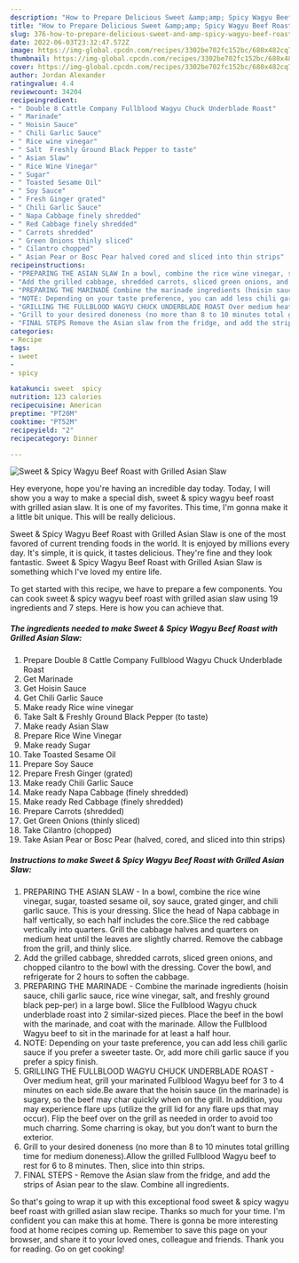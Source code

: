 ```yaml
---
description: "How to Prepare Delicious Sweet &amp;amp; Spicy Wagyu Beef Roast with Grilled Asian Slaw"
title: "How to Prepare Delicious Sweet &amp;amp; Spicy Wagyu Beef Roast with Grilled Asian Slaw"
slug: 376-how-to-prepare-delicious-sweet-and-amp-spicy-wagyu-beef-roast-with-grilled-asian-slaw
date: 2022-06-03T23:32:47.572Z
image: https://img-global.cpcdn.com/recipes/3302be702fc152bc/680x482cq70/sweet-spicy-wagyu-beef-roast-with-grilled-asian-slaw-recipe-main-photo.jpg
thumbnail: https://img-global.cpcdn.com/recipes/3302be702fc152bc/680x482cq70/sweet-spicy-wagyu-beef-roast-with-grilled-asian-slaw-recipe-main-photo.jpg
cover: https://img-global.cpcdn.com/recipes/3302be702fc152bc/680x482cq70/sweet-spicy-wagyu-beef-roast-with-grilled-asian-slaw-recipe-main-photo.jpg
author: Jordan Alexander
ratingvalue: 4.4
reviewcount: 34204
recipeingredient:
- " Double 8 Cattle Company Fullblood Wagyu Chuck Underblade Roast"
- " Marinade"
- " Hoisin Sauce"
- " Chili Garlic Sauce"
- " Rice wine vinegar"
- " Salt  Freshly Ground Black Pepper to taste"
- " Asian Slaw"
- " Rice Wine Vinegar"
- " Sugar"
- " Toasted Sesame Oil"
- " Soy Sauce"
- " Fresh Ginger grated"
- " Chili Garlic Sauce"
- " Napa Cabbage finely shredded"
- " Red Cabbage finely shredded"
- " Carrots shredded"
- " Green Onions thinly sliced"
- " Cilantro chopped"
- " Asian Pear or Bosc Pear halved cored and sliced into thin strips"
recipeinstructions:
- "PREPARING THE ASIAN SLAW In a bowl, combine the rice wine vinegar, sugar, toasted sesame oil, soy sauce, grated ginger, and chili garlic sauce. This is your dressing. Slice the head of Napa cabbage in half vertically, so each half includes the core.Slice the red cabbage vertically into quarters. Grill the cabbage halves and quarters on medium heat until the leaves are slightly charred. Remove the cabbage from the grill, and thinly slice."
- "Add the grilled cabbage, shredded carrots, sliced green onions, and chopped cilantro to the bowl with the dressing. Cover the bowl, and refrigerate for 2 hours to soften the cabbage."
- "PREPARING THE MARINADE Combine the marinade ingredients (hoisin sauce, chili garlic sauce, rice wine vinegar, salt, and freshly ground black pep-per) in a large bowl. Slice the Fullblood Wagyu chuck underblade roast into 2 similar-sized pieces. Place the beef in the bowl with the marinade, and coat with the marinade. Allow the Fullblood Wagyu beef to sit in the marinade for at least a half hour."
- "NOTE: Depending on your taste preference, you can add less chili garlic sauce if you prefer a sweeter taste. Or, add more chili garlic sauce if you prefer a spicy finish."
- "GRILLING THE FULLBLOOD WAGYU CHUCK UNDERBLADE ROAST Over medium heat, grill your marinated Fullblood Wagyu beef for 3 to 4 minutes on each side.Be aware that the hoisin sauce (in the marinade) is sugary, so the beef may char quickly when on the grill. In addition, you may experience flare ups (utilize the grill lid for any flare ups that may occur). Flip the beef over on the grill as needed in order to avoid too much charring. Some charring is okay, but you don’t want to burn the exterior."
- "Grill to your desired doneness (no more than 8 to 10 minutes total grilling time for medium doneness).Allow the grilled Fullblood Wagyu beef to rest for 6 to 8 minutes. Then, slice into thin strips."
- "FINAL STEPS Remove the Asian slaw from the fridge, and add the strips of Asian pear to the slaw. Combine all ingredients."
categories:
- Recipe
tags:
- sweet
- 
- spicy

katakunci: sweet  spicy 
nutrition: 123 calories
recipecuisine: American
preptime: "PT20M"
cooktime: "PT52M"
recipeyield: "2"
recipecategory: Dinner

---
```



![Sweet &amp; Spicy Wagyu Beef Roast with Grilled Asian Slaw](https://img-global.cpcdn.com/recipes/3302be702fc152bc/680x482cq70/sweet-spicy-wagyu-beef-roast-with-grilled-asian-slaw-recipe-main-photo.jpg)

Hey everyone, hope you're having an incredible day today. Today, I will show you a way to make a special dish, sweet &amp; spicy wagyu beef roast with grilled asian slaw. It is one of my favorites. This time, I'm gonna make it a little bit unique. This will be really delicious.



Sweet &amp; Spicy Wagyu Beef Roast with Grilled Asian Slaw is one of the most favored of current trending foods in the world. It is enjoyed by millions every day. It's simple, it is quick, it tastes delicious. They're fine and they look fantastic. Sweet &amp; Spicy Wagyu Beef Roast with Grilled Asian Slaw is something which I've loved my entire life.


To get started with this recipe, we have to prepare a few components. You can cook sweet &amp; spicy wagyu beef roast with grilled asian slaw using 19 ingredients and 7 steps. Here is how you can achieve that.

<!--inarticleads1-->

##### The ingredients needed to make Sweet &amp; Spicy Wagyu Beef Roast with Grilled Asian Slaw:

1. Prepare  Double 8 Cattle Company Fullblood Wagyu Chuck Underblade Roast
1. Get  Marinade
1. Get  Hoisin Sauce
1. Get  Chili Garlic Sauce
1. Make ready  Rice wine vinegar
1. Take  Salt &amp; Freshly Ground Black Pepper (to taste)
1. Make ready  Asian Slaw
1. Prepare  Rice Wine Vinegar
1. Make ready  Sugar
1. Take  Toasted Sesame Oil
1. Prepare  Soy Sauce
1. Prepare  Fresh Ginger (grated)
1. Make ready  Chili Garlic Sauce
1. Make ready  Napa Cabbage (finely shredded)
1. Make ready  Red Cabbage (finely shredded)
1. Prepare  Carrots (shredded)
1. Get  Green Onions (thinly sliced)
1. Take  Cilantro (chopped)
1. Take  Asian Pear or Bosc Pear (halved, cored, and sliced into thin strips)




<!--inarticleads2-->

##### Instructions to make Sweet &amp; Spicy Wagyu Beef Roast with Grilled Asian Slaw:

1. PREPARING THE ASIAN SLAW - In a bowl, combine the rice wine vinegar, sugar, toasted sesame oil, soy sauce, grated ginger, and chili garlic sauce. This is your dressing. Slice the head of Napa cabbage in half vertically, so each half includes the core.Slice the red cabbage vertically into quarters. Grill the cabbage halves and quarters on medium heat until the leaves are slightly charred. Remove the cabbage from the grill, and thinly slice.
1. Add the grilled cabbage, shredded carrots, sliced green onions, and chopped cilantro to the bowl with the dressing. Cover the bowl, and refrigerate for 2 hours to soften the cabbage.
1. PREPARING THE MARINADE - Combine the marinade ingredients (hoisin sauce, chili garlic sauce, rice wine vinegar, salt, and freshly ground black pep-per) in a large bowl. Slice the Fullblood Wagyu chuck underblade roast into 2 similar-sized pieces. Place the beef in the bowl with the marinade, and coat with the marinade. Allow the Fullblood Wagyu beef to sit in the marinade for at least a half hour.
1. NOTE: Depending on your taste preference, you can add less chili garlic sauce if you prefer a sweeter taste. Or, add more chili garlic sauce if you prefer a spicy finish.
1. GRILLING THE FULLBLOOD WAGYU CHUCK UNDERBLADE ROAST - Over medium heat, grill your marinated Fullblood Wagyu beef for 3 to 4 minutes on each side.Be aware that the hoisin sauce (in the marinade) is sugary, so the beef may char quickly when on the grill. In addition, you may experience flare ups (utilize the grill lid for any flare ups that may occur). Flip the beef over on the grill as needed in order to avoid too much charring. Some charring is okay, but you don’t want to burn the exterior.
1. Grill to your desired doneness (no more than 8 to 10 minutes total grilling time for medium doneness).Allow the grilled Fullblood Wagyu beef to rest for 6 to 8 minutes. Then, slice into thin strips.
1. FINAL STEPS - Remove the Asian slaw from the fridge, and add the strips of Asian pear to the slaw. Combine all ingredients.




So that's going to wrap it up with this exceptional food sweet &amp; spicy wagyu beef roast with grilled asian slaw recipe. Thanks so much for your time. I'm confident you can make this at home. There is gonna be more interesting food at home recipes coming up. Remember to save this page on your browser, and share it to your loved ones, colleague and friends. Thank you for reading. Go on get cooking!
